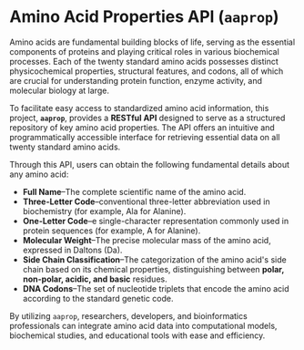 <!--
SPDX-FileCopyrightText: 2023 - 2024 Ali Sajid Imami

SPDX-License-Identifier: Apache-2.0
SPDX-License-Identifier: MIT
-->

# **Amino Acid Properties API (`aaprop`)**  

Amino acids are fundamental building blocks of life, serving as the essential components of proteins and playing critical roles in various biochemical processes. Each of the twenty standard amino acids possesses distinct physicochemical properties, structural features, and codons, all of which are crucial for understanding protein function, enzyme activity, and molecular biology at large.  

To facilitate easy access to standardized amino acid information, this project, **`aaprop`**, provides a **RESTful API** designed to serve as a structured repository of key amino acid properties. The API offers an intuitive and programmatically accessible interface for retrieving essential data on all twenty standard amino acids.  

Through this API, users can obtain the following fundamental details about any amino acid:  

- **Full Name**–The complete scientific name of the amino acid.  
- **Three-Letter Code**–conventional three-letter abbreviation used in biochemistry (for example, Ala for Alanine).  
- **One-Letter Code**–e single-character representation commonly used in protein sequences (for example, A for Alanine).  
- **Molecular Weight**–The precise molecular mass of the amino acid, expressed in Daltons (Da).  
- **Side Chain Classification**–The categorization of the amino acid's side chain based on its chemical properties, distinguishing between **polar, non-polar, acidic, and basic** residues.  
- **DNA Codons**–The set of nucleotide triplets that encode the amino acid according to the standard genetic code.  

By utilizing `aaprop`, researchers, developers, and bioinformatics professionals can integrate amino acid data into computational models, biochemical studies, and educational tools with ease and efficiency.
